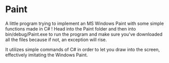 # Paint
A little program trying to implement an MS Windows Paint with some simple functions made in C# ! 
Head into the Paint folder and then into bin/debug/Paint.exe to run the program and make sure you've downloaded all the files because if not, an exception will rise.

It utilizes simple commands of C# in order to let you draw into the screen, effectively imitating the Windows Paint.

